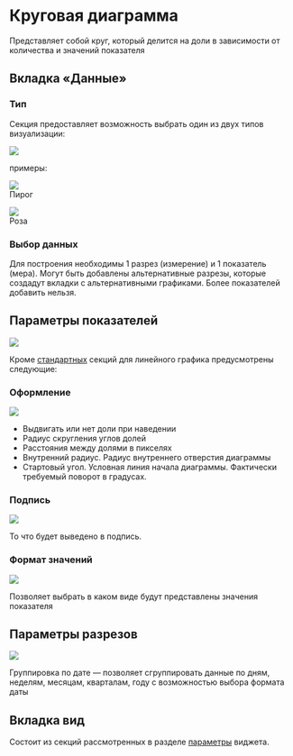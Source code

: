 # Круговая диаграмма

Представляет собой круг, который делится на доли в зависимости от количества и значений показателя

## Вкладка «Данные»

### Тип

Секция предоставляет возможность выбрать один из двух типов визуализации:

[![](https://book.winsolutions.ru/uploads/images/gallery/2023-05/scaled-1680-/image-1684851331723.png)](https://book.winsolutions.ru/uploads/images/gallery/2023-05/image-1684851331723.png)

примеры:

[![](https://book.winsolutions.ru/uploads/images/gallery/2023-05/scaled-1680-/image-1684851391459.png)](https://book.winsolutions.ru/uploads/images/gallery/2023-05/image-1684851391459.png)  
Пирог

[![](https://book.winsolutions.ru/uploads/images/gallery/2023-05/scaled-1680-/image-1684851423659.png)](https://book.winsolutions.ru/uploads/images/gallery/2023-05/image-1684851423659.png)  
Роза

### Выбор данных

Для построения необходимы 1 разрез (измерение) и 1 показатель (мера). Могут быть добавлены альтернативные разрезы, которые создадут вкладки с альтернативными графиками. Более показателей добавить нельзя.

## Параметры показателей

[![](https://book.winsolutions.ru/uploads/images/gallery/2023-05/scaled-1680-/image-1684851990472.png)](https://book.winsolutions.ru/uploads/images/gallery/2023-05/image-1684851990472.png)

Кроме [стандартных](https://book.winsolutions.ru/books/rukovodstvo-polzovatelia/page/parametry-vidzeta) секций для линейного графика предусмотрены следующие:

### Оформление

[![](https://book.winsolutions.ru/uploads/images/gallery/2023-05/scaled-1680-/image-1684852113396.png)](https://book.winsolutions.ru/uploads/images/gallery/2023-05/image-1684852113396.png)

- Выдвигать или нет доли при наведении
- Радиус скругления углов долей
- Расстояния между долями в пикселях
- Внутренний радиус. Радиус внутреннего отверстия диаграммы
- Стартовый угол. Условная линия начала диаграммы. Фактически требуемый поворот в градусах.

### Подпись

[![](https://book.winsolutions.ru/uploads/images/gallery/2023-05/scaled-1680-/image-1684852142232.png)](https://book.winsolutions.ru/uploads/images/gallery/2023-05/image-1684852142232.png)

То что будет выведено в подпись.

### Формат значений

[![](https://book.winsolutions.ru/uploads/images/gallery/2023-05/scaled-1680-/image-1684852187075.png)](https://book.winsolutions.ru/uploads/images/gallery/2023-05/image-1684852187075.png)

Позволяет выбрать в каком виде будут представлены значения показателя

## Параметры разрезов

[![](https://book.winsolutions.ru/uploads/images/gallery/2023-05/scaled-1680-/image-1684853397057.png)](https://book.winsolutions.ru/uploads/images/gallery/2023-05/image-1684853397057.png)

Группировка по дате — позволяет сгруппировать данные по дням, неделям, месяцам, кварталам, году с возможностью выбора формата даты

## Вкладка вид

Состоит из секций рассмотренных в разделе [параметры](https://book.winsolutions.ru/books/rukovodstvo-polzovatelia/page/parametry-vidzeta#bkmrk-%D0%92%D0%BA%D0%BB%D0%B0%D0%B4%D0%BA%D0%B0-%C2%AB%D0%92%D0%B8%D0%B4%C2%BB) виджета.